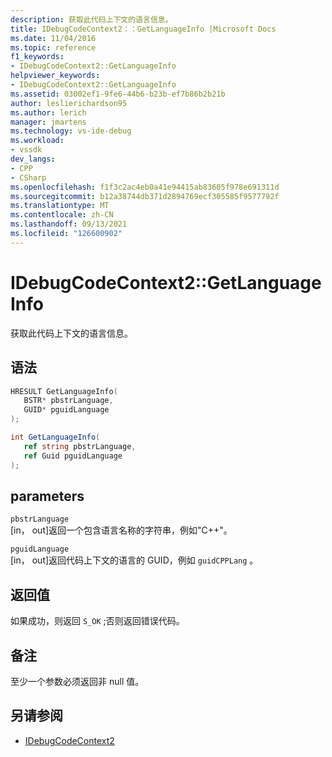 ```yaml
---
description: 获取此代码上下文的语言信息。
title: IDebugCodeContext2：：GetLanguageInfo |Microsoft Docs
ms.date: 11/04/2016
ms.topic: reference
f1_keywords:
- IDebugCodeContext2::GetLanguageInfo
helpviewer_keywords:
- IDebugCodeContext2::GetLanguageInfo
ms.assetid: 03002ef1-9fe6-44b6-b23b-ef7b86b2b21b
author: leslierichardson95
ms.author: lerich
manager: jmartens
ms.technology: vs-ide-debug
ms.workload:
- vssdk
dev_langs:
- CPP
- CSharp
ms.openlocfilehash: f1f3c2ac4eb0a41e94415ab83605f978e691311d
ms.sourcegitcommit: b12a38744db371d2894769ecf305585f9577792f
ms.translationtype: MT
ms.contentlocale: zh-CN
ms.lasthandoff: 09/13/2021
ms.locfileid: "126600902"
---
```

# <a name="idebugcodecontext2getlanguageinfo"></a>IDebugCodeContext2::GetLanguageInfo
获取此代码上下文的语言信息。

## <a name="syntax"></a>语法

```cpp
HRESULT GetLanguageInfo( 
   BSTR* pbstrLanguage,
   GUID* pguidLanguage
);
```

```csharp
int GetLanguageInfo( 
   ref string pbstrLanguage,
   ref Guid pguidLanguage
);
```

## <a name="parameters"></a>parameters
`pbstrLanguage`\
[in， out]返回一个包含语言名称的字符串，例如"C++"。

`pguidLanguage`\
[in， out]返回代码上下文的语言的 GUID，例如 `guidCPPLang` 。

## <a name="return-value"></a>返回值
 如果成功，则返回 `S_OK` ;否则返回错误代码。

## <a name="remarks"></a>备注
 至少一个参数必须返回非 null 值。

## <a name="see-also"></a>另请参阅
- [IDebugCodeContext2](../../../extensibility/debugger/reference/idebugcodecontext2.md)
